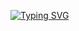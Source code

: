 <a href="https://git.io/typing-svg"><img src="https://readme-typing-svg.herokuapp.com?font=Fira+Code&size=30&pause=1001&color=F70000&center=true&vCenter=true&multiline=true&width=435&lines=QA+Engineer" alt="Typing SVG" /></a>
